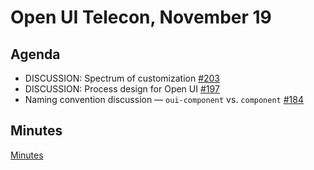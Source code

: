# Open UI Telecon, November 19

## Agenda
* DISCUSSION: Spectrum of customization [#203](https://github.com/openui/open-ui/issues/203)
* DISCUSSION: Process design for Open UI [#197](https://github.com/openui/open-ui/issues/197)
* Naming convention discussion — `oui-component` vs. `component` [#184](https://github.com/openui/open-ui/issues/184)

## Minutes
[Minutes](https://www.w3.org/2020/11/19-openui-minutes.html)
